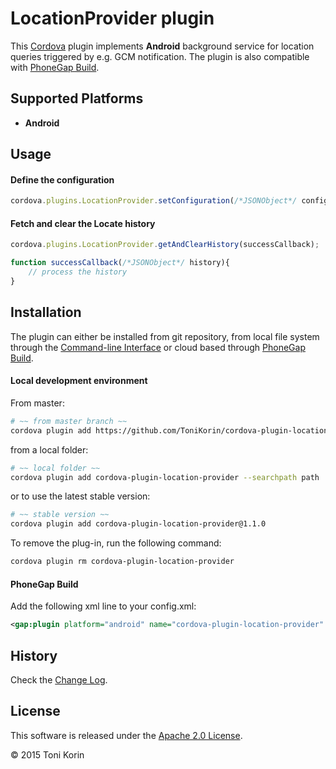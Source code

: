 # LocationProvider plugin #
This [Cordova][cordova] plugin implements __Android__ background service for location queries triggered by e.g. GCM notification. The plugin is also compatible with [PhoneGap Build][PGB].

## Supported Platforms ##
- __Android__

## Usage ##

#### Define the configuration  ####
```javascript
cordova.plugins.LocationProvider.setConfiguration(/*JSONObject*/ config);
```
#### Fetch and clear the Locate history ####
```javascript
cordova.plugins.LocationProvider.getAndClearHistory(successCallback);

function successCallback(/*JSONObject*/ history){
    // process the history
}
```

## Installation ##
The plugin can either be installed from git repository, from local file system through the [Command-line Interface][CLI] or cloud based through [PhoneGap Build][PGB].

#### Local development environment ####
From master:
```bash
# ~~ from master branch ~~
cordova plugin add https://github.com/ToniKorin/cordova-plugin-location-provider.git
```
from a local folder:
```bash
# ~~ local folder ~~
cordova plugin add cordova-plugin-location-provider --searchpath path
```
or to use the latest stable version:
```bash
# ~~ stable version ~~
cordova plugin add cordova-plugin-location-provider@1.1.0
```

To remove the plug-in, run the following command:
```bash
cordova plugin rm cordova-plugin-location-provider
```

#### PhoneGap Build ####
Add the following xml line to your config.xml:
```xml
<gap:plugin platform="android" name="cordova-plugin-location-provider" version="1.1.0" source="npm"/>
```

## History ##
Check the [Change Log][changelog].

## License ##

This software is released under the [Apache 2.0 License][apache2_license].

© 2015 Toni Korin

[cordova]: https://cordova.apache.org
[CLI]: http://cordova.apache.org/docs/en/edge/guide_cli_index.md.html#The%20Command-line%20Interface
[PGB]: http://docs.build.phonegap.com/en_US/index.html
[PGB_plugin]: https://build.phonegap.com/plugins/490
[changelog]: https://github.com/ToniKorin/cordova-plugin-location-provider/blob/master/CHANGELOG.md
[apache2_license]: http://opensource.org/licenses/Apache-2.0